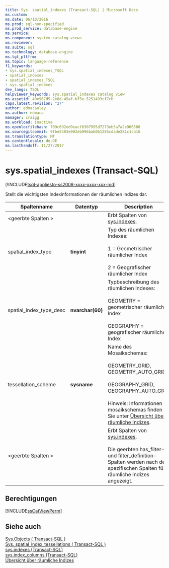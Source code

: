 ```yaml
---
title: Sys. spatial_indexes (Transact-SQL) | Microsoft Docs
ms.custom: 
ms.date: 06/10/2016
ms.prod: sql-non-specified
ms.prod_service: database-engine
ms.service: 
ms.component: system-catalog-views
ms.reviewer: 
ms.suite: sql
ms.technology: database-engine
ms.tgt_pltfrm: 
ms.topic: language-reference
f1_keywords:
- sys.spatial_indexes_TSQL
- spatial_indexes
- spatial_indexes_TSQL
- sys.spatial_indexes
dev_langs: TSQL
helpviewer_keywords: sys.spatial_indexes catalog view
ms.assetid: 40e967d5-2e8d-45af-bf5e-5251493cf7cb
caps.latest.revision: "27"
author: edmacauley
ms.author: edmaca
manager: craigg
ms.workload: Inactive
ms.openlocfilehash: 709c692ed9eacf6307995d7273eb5a7a2e906580
ms.sourcegitcommit: 9fbe5403e902eb996bab0b1285cdade281c1cb16
ms.translationtype: MT
ms.contentlocale: de-DE
ms.lasthandoff: 11/27/2017
---
```

# <a name="sysspatialindexes-transact-sql"></a>sys.spatial_indexes (Transact-SQL)
[!INCLUDE[tsql-appliesto-ss2008-xxxx-xxxx-xxx-md](../../includes/tsql-appliesto-ss2008-xxxx-xxxx-xxx-md.md)]

  Stellt die wichtigsten Indexinformationen der räumlichen Indizes dar.  
  
|Spaltenname|Datentyp|Description|  
|-----------------|---------------|-----------------|  
|\<geerbte Spalten >||Erbt Spalten von [sys.indexes](../../relational-databases/system-catalog-views/sys-indexes-transact-sql.md).|  
|spatial_index_type|**tinyint**|Typ des räumlichen Indexes:<br /><br /> 1 = Geometrischer räumlicher Index<br /><br /> 2 = Geografischer räumlicher Index|  
|spatial_index_type_desc|**nvarchar(60)**|Typbeschreibung des räumlichen Indexes:<br /><br /> GEOMETRY = geometrischer räumlicher Index<br /><br /> GEOGRAPHY = geografischer räumlicher Index|  
|tessellation_scheme|**sysname**|Name des Mosaikschemas:<br /><br /> GEOMETRY_GRID, GEOMETRY_AUTO_GRID,<br /><br /> GEOGRAPHY_GRID, GEOGRAPHY_AUTO_GRID<br /><br /> Hinweis: Informationen zu mosaikschemas finden Sie unter [Übersicht über räumliche Indizes](../../relational-databases/spatial/spatial-indexes-overview.md).|  
|\<geerbte Spalten >||Erbt Spalten von [sys.indexes](../../relational-databases/system-catalog-views/sys-indexes-transact-sql.md).<br /><br /> Die geerbten has_filter- und filter_definition-Spalten werden nach den spezifischen Spalten für räumliche Indizes angezeigt.|  
  
## <a name="permissions"></a>Berechtigungen  
 [!INCLUDE[ssCatViewPerm](../../includes/sscatviewperm-md.md)]  
  
## <a name="see-also"></a>Siehe auch  
 [Sys.Objects &#40; Transact-SQL &#41;](../../relational-databases/system-catalog-views/sys-objects-transact-sql.md)   
 [Sys. spatial_index_tessellations &#40; Transact-SQL &#41;](../../relational-databases/system-catalog-views/sys-spatial-index-tessellations-transact-sql.md)   
 [sys.indexes &#40;Transact-SQL&#41;](../../relational-databases/system-catalog-views/sys-indexes-transact-sql.md)   
 [sys.index_columns &#40;Transact-SQL&#41;](../../relational-databases/system-catalog-views/sys-index-columns-transact-sql.md)   
 [Übersicht über räumliche Indizes](../../relational-databases/spatial/spatial-indexes-overview.md)  
  
  
